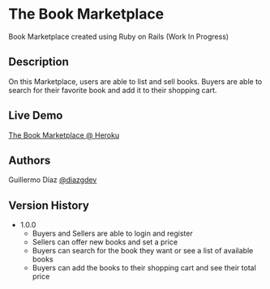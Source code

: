 # The Book Marketplace

Book Marketplace created using Ruby on Rails (Work In Progress)

## Description

On this Marketplace, users are able to list and sell books.
Buyers are able to search for their favorite book and add it to their shopping cart.

## Live Demo

[The Book Marketplace @ Heroku](https://the-book-marketplace.herokuapp.com/)

## Authors

Guillermo Díaz
[@diazgdev](https://twitter.com/diazgdev)

## Version History

* 1.0.0
    * Buyers and Sellers are able to login and register
    * Sellers can offer new books and set a price
    * Buyers can search for the book they want or see a list of available books
    * Buyers can add the books to their shopping cart and see their total price
